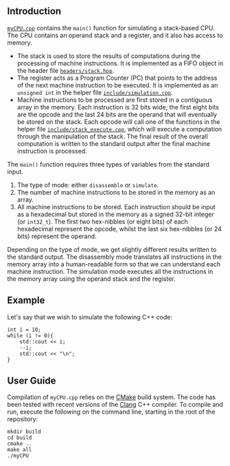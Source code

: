 ## Introduction

[`myCPU.cpp`](https://github.com/liweiyap/MyCPU/blob/master/myCPU.cpp) contains the `main()` function for simulating a stack-based CPU. The CPU contains an operand stack and a register, and it also has access to memory.
* The stack is used to store the results of computations during the processing of machine instructions. It is implemented as a FIFO object in the header file [`headers/stack.hpp`](https://github.com/liweiyap/MyCPU/blob/master/headers/stack.hpp).
* The register acts as a Program Counter (PC) that points to the address of the next machine instruction to be executed. It is implemented as an `unsigned int` in the helper file [`include/simulation.cpp`](https://github.com/liweiyap/MyCPU/blob/master/include/simulation.cpp).
* Machine instructions to be processed are first stored in a contiguous array in the memory. Each instruction is 32 bits wide; the first eight bits are the opcode and the last 24 bits are the operand that will eventually be stored on the stack. Each opcode will call one of the functions in the helper file [`include/stack_execute.cpp`](https://github.com/liweiyap/MyCPU/blob/master/include/stack_execute.cpp), which will execute a computation through the manipulation of the stack. The final result of the overall computation is written to the standard output after the final machine instruction is processed.

The `main()` function requires three types of variables from the standard input.
1. The type of mode: either `disassemble` or `simulate`.
2. The number of machine instructions to be stored in the memory as an array.
3. All machine instructions to be stored. Each instruction should be input as a hexadecimal but stored in the memory as a signed 32-bit integer (or `int32_t`). The first two hex-nibbles (or eight bits) of each hexadecimal represent the opcode, whilst the last six hex-nibbles (or 24 bits) represent the operand.

Depending on the type of mode, we get slightly different results written to the standard output. The disassembly mode translates all instructions in the memory array into a human-readable form so that we can understand each machine instruction. The simulation mode executes all the instructions in the memory array using the operand stack and the register.

## Example

Let's say that we wish to simulate the following C++ code:
```
int i = 10;
while (i != 0){
    std::cout << i;
    --i;
    std::cout << "\n";
}
```

## User Guide

Compilation of `myCPU.cpp` relies on the [CMake](https://cmake.org/) build system. The code has been tested with recent versions of the [Clang](http://clang.llvm.org/docs/) C++ compiler. To compile and run, execute the following on the command line, starting in the root of the repository:
```
mkdir build
cd build
cmake ..
make all
./myCPU
```
